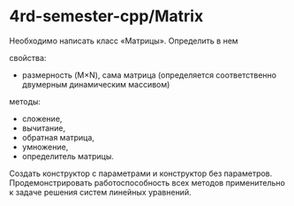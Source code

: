 # 4rd-semester-cpp/Matrix 

Необходимо написать класс «Матрицы». Определить в нем 

свойства: 
* размерность (M×N), сама матрица (определяется соответственно двумерным динамическим массивом)

методы: 
* сложение,
* вычитание,
* обратная матрица,
* умножение,
* определитель матрицы.

Cоздать конструктор с параметрами и конструктор без параметров. Продемонстрировать работоспособность всех методов применительно к задаче решения систем линейных уравнений.
 
